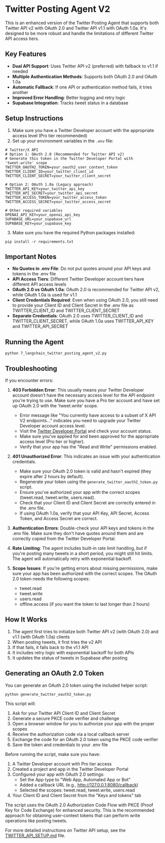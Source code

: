 # Twitter Posting Agent V2

This is an enhanced version of the Twitter Posting Agent that supports both Twitter API v2 with OAuth 2.0 and Twitter API v1.1 with OAuth 1.0a. It's designed to be more robust and handle the limitations of different Twitter API access tiers.

## Key Features

- **Dual API Support**: Uses Twitter API v2 (preferred) with fallback to v1.1 if needed
- **Multiple Authentication Methods**: Supports both OAuth 2.0 and OAuth 1.0a
- **Automatic Fallback**: If one API or authentication method fails, it tries another
- **Improved Error Handling**: Better logging and retry logic
- **Supabase Integration**: Tracks tweet status in a database

## Setup Instructions

1. Make sure you have a Twitter Developer account with the appropriate access level (Pro tier recommended)
2. Set up your environment variables in the `.env` file:

```
# Twitter/X API
# Option 1: OAuth 2.0 (Recommended for Twitter API v2)
# Generate this token in the Twitter Developer Portal with 'tweet.write' scope
TWITTER_OAUTH2_TOKEN=your_oauth2_user_context_token
TWITTER_CLIENT_ID=your_twitter_client_id
TWITTER_CLIENT_SECRET=your_twitter_client_secret

# Option 2: OAuth 1.0a (Legacy approach)
TWITTER_API_KEY=your_twitter_api_key
TWITTER_API_SECRET=your_twitter_api_secret
TWITTER_ACCESS_TOKEN=your_twitter_access_token
TWITTER_ACCESS_SECRET=your_twitter_access_secret

# Other required variables
OPENAI_API_KEY=your_openai_api_key
SUPABASE_URL=your_supabase_url
SUPABASE_KEY=your_supabase_key
```

3. Make sure you have the required Python packages installed:
```
pip install -r requirements.txt
```

## Important Notes

- **No Quotes in .env File**: Do not put quotes around your API keys and tokens in the .env file
- **API Access Tiers**: Different Twitter Developer account tiers have different API access levels
- **OAuth 2.0 vs OAuth 1.0a**: OAuth 2.0 is recommended for Twitter API v2, while OAuth 1.0a is used for v1.1
- **Client Credentials Required**: Even when using OAuth 2.0, you still need to provide your Client ID and Client Secret in the .env file as TWITTER_CLIENT_ID and TWITTER_CLIENT_SECRET
- **Separate Credentials**: OAuth 2.0 uses TWITTER_CLIENT_ID and TWITTER_CLIENT_SECRET, while OAuth 1.0a uses TWITTER_API_KEY and TWITTER_API_SECRET

## Running the Agent

```
python 7_langchain_twitter_posting_agent_v2.py
```

## Troubleshooting

If you encounter errors:

1. **403 Forbidden Error**: This usually means your Twitter Developer account doesn't have the necessary access level for the API endpoint you're trying to use. Make sure you have a Pro tier account and have set up OAuth 2.0 with the 'tweet.write' scope.
   - Error message like "You currently have access to a subset of X API V2 endpoints..." indicates you need to upgrade your Twitter Developer account access level.
   - Visit the [Twitter Developer Portal](https://developer.twitter.com/en/portal/dashboard) and check your account status.
   - Make sure you've applied for and been approved for the appropriate access level (Pro tier or higher).
   - Verify that your app has the "Read and Write" permissions enabled.

2. **401 Unauthorized Error**: This indicates an issue with your authentication credentials.
   - Make sure your OAuth 2.0 token is valid and hasn't expired (they expire after 2 hours by default).
   - Regenerate your token using the `generate_twitter_oauth2_token.py` script.
   - Ensure you've authorized your app with the correct scopes (tweet.read, tweet.write, users.read).
   - Check that your Client ID and Client Secret are correctly entered in the .env file.
   - If using OAuth 1.0a, verify that your API Key, API Secret, Access Token, and Access Secret are correct.

3. **Authentication Errors**: Double-check your API keys and tokens in the .env file. Make sure they don't have quotes around them and are correctly copied from the Twitter Developer Portal.

4. **Rate Limiting**: The agent includes built-in rate limit handling, but if you're posting many tweets in a short period, you might still hit limits. The agent will automatically retry with exponential backoff.

5. **Scope Issues**: If you're getting errors about missing permissions, make sure your app has been authorized with the correct scopes. The OAuth 2.0 token needs the following scopes:
   - tweet.read
   - tweet.write
   - users.read
   - offline.access (if you want the token to last longer than 2 hours)

## How It Works

1. The agent first tries to initialize both Twitter API v2 (with OAuth 2.0) and v1.1 (with OAuth 1.0a) clients
2. When posting tweets, it first tries the v2 API
3. If that fails, it falls back to the v1.1 API
4. It includes retry logic with exponential backoff for both APIs
5. It updates the status of tweets in Supabase after posting

## Generating an OAuth 2.0 Token

You can generate an OAuth 2.0 token using the included helper script:

```
python generate_twitter_oauth2_token.py
```

This script will:
1. Ask for your Twitter API Client ID and Client Secret
2. Generate a secure PKCE code verifier and challenge
3. Open a browser window for you to authorize your app with the proper scopes
4. Receive the authorization code via a local callback server
5. Exchange the code for an OAuth 2.0 token using the PKCE code verifier
6. Save the token and credentials to your .env file

Before running the script, make sure you have:
1. A Twitter Developer account with Pro tier access
2. Created a project and app in the Twitter Developer Portal
3. Configured your app with OAuth 2.0 settings:
   - Set the App type to "Web App, Automated App or Bot"
   - Added a callback URL (e.g., http://127.0.0.1:8080/callback)
   - Selected the scopes: tweet.read, tweet.write, users.read
4. Your Client ID and Client Secret from the "Keys and tokens" tab

The script uses the OAuth 2.0 Authorization Code Flow with PKCE (Proof Key for Code Exchange) for enhanced security. This is the recommended approach for obtaining user-context tokens that can perform write operations like posting tweets.

For more detailed instructions on Twitter API setup, see the [TWITTER_API_SETUP.md](TWITTER_API_SETUP.md) file.
